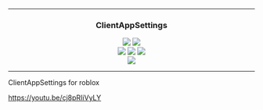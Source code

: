 -----

### <p align="center">ClientAppSettings</p>
<p align= "center">
  <img src="https://img.shields.io/github/last-commit/KornineQ/ClientAppSettings">
  <img src="https://img.shields.io/github/license/KornineQ/ClientAppSettings">
  <br>
  <img src="https://img.shields.io/github/stars/KornineQ/ClientAppSettings">
  <img src="https://img.shields.io/github/forks/KornineQ/ClientAppSettings">
  <img src="https://img.shields.io/github/downloads/KornineQ/ClientAppSettings/total.svg">
  <br>
  <img src="https://img.shields.io/github/languages/top/KornineQ/ClientAppSettings">
</p>

-----

ClientAppSettings for roblox

https://youtu.be/cj8pRIiVyLY

